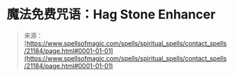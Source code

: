 <!--yml

分类：未分类

日期：2024年06月12日 19:04:30

-->

# 魔法免费咒语：**Hag Stone Enhancer**

> 来源：[https://www.spellsofmagic.com/spells/spiritual_spells/contact_spells/21184/page.html#0001-01-01](https://www.spellsofmagic.com/spells/spiritual_spells/contact_spells/21184/page.html#0001-01-01)

